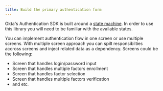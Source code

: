 ```yaml
---
title: Build the primary authentication form
---
```

Okta's Authentication SDK is built around a [state machine](https://developer.okta.com/docs/api/resources/authn#transaction-state). In order to use this library you will need to be familiar with the available states.

You can implement authentication flow in one screen or use multiple screens.
With multiple screen approach you can spilt responsibilties accross screens and inject related data as a dependency. Screens could be the following:
- Screen that handles login/password input
- Screen that handles multiple factors enrollment
- Screen that handles factor selection
- Screen that handles multiple factors verification
- and etc.

<NextSectionLink/>
